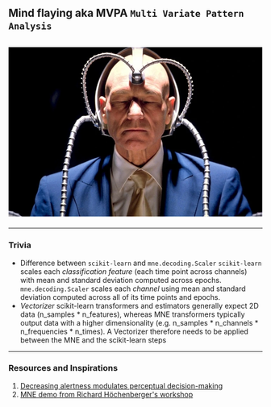 ## Mind flaying aka MVPA `Multi Variate Pattern Analysis`
![](https://github.com/rahulvenugopal/Learn_NeuralDecoding_for_EEG/blob/main/images/Prof-xavier.jpg)
---

---
### Trivia
- Difference between `scikit-learn` and `mne.decoding.Scaler`
`scikit-learn` scales each *classification feature* (each time point across channels) with mean and standard deviation computed across epochs.
`mne.decoding.Scaler` scales each *channel* using mean and standard deviation computed across all of its time points and epochs.
- *Vectorizer*
scikit-learn transformers and estimators generally expect 2D data (n_samples * n_features), whereas MNE transformers typically output data
with a higher dimensionality (e.g. n_samples * n_channels * n_frequencies * n_times).
A Vectorizer therefore needs to be applied between the MNE and the scikit-learn steps

---
### Resources and Inspirations
1. [Decreasing alertness modulates perceptual decision-making](https://github.com/SridharJagannathan/decAlertnessDecisionmaking_JNeuroscience2021)
2. [MNE demo from Richard Höchenberger's workshop]()